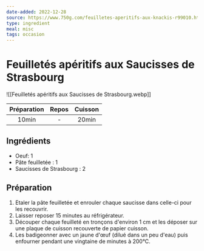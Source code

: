 ```yaml
---
date-added: 2022-12-28
source: https://www.750g.com/feuilletes-aperitifs-aux-knackis-r99010.htm
type: ingredient
meal: misc
tags: occasion
---
```


# Feuilletés apéritifs aux Saucisses de Strasbourg

![[Feuilletés apéritifs aux Saucisses de Strasbourg.webp]]

| Préparation | Repos | Cuisson |
|:-----------:|:-----:|:-------:|
|    10min    |   -   |  20min  |

## Ingrédients

- Oeuf: 1
- Pâte feuilletée : 1
- Saucisses de Strasbourg : 2

## Préparation

1. Etaler la pâte feuilletée et enrouler chaque saucisse dans celle-ci pour les recouvrir.
2. Laisser reposer 15 minutes au réfrigérateur.
3. Découper chaque feuilleté en tronçons d'environ 1 cm et les déposer sur une plaque de cuisson recouverte de papier cuisson.
4. Les badigeonner avec un jaune d'œuf (dilué dans un peu d'eau) puis enfourner pendant une vingtaine de minutes à 200°C.
